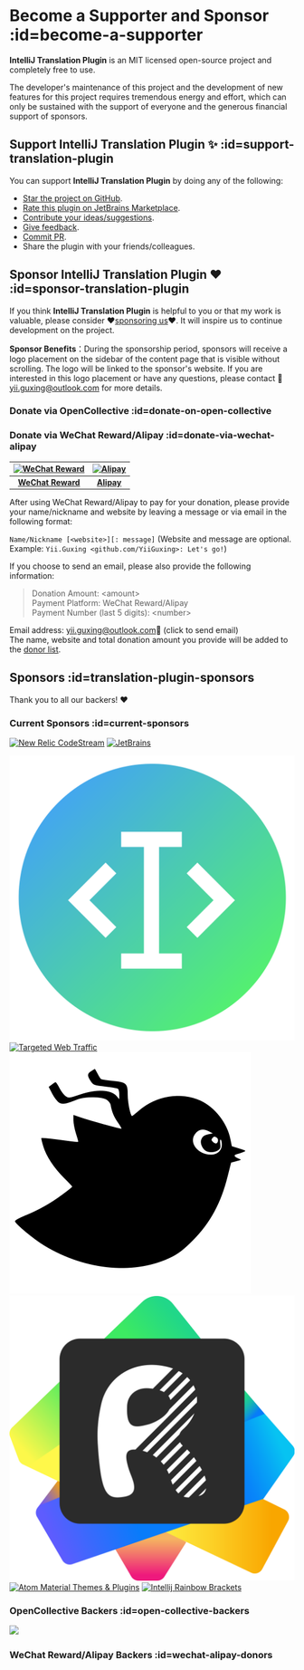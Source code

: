 # Become a Supporter and Sponsor :id=become-a-supporter

**IntelliJ Translation Plugin** is an MIT licensed open-source project and completely free to use.

The developer's maintenance of this project and the development of new features for this project requires tremendous
energy and effort, which can only be sustained with the support of everyone and the generous financial support of
sponsors.

## Support IntelliJ Translation Plugin ✨ :id=support-translation-plugin

You can support **IntelliJ Translation Plugin** by doing any of the following:

- [Star the project on GitHub](https://github.com/YiiGuxing/TranslationPlugin).
- [Rate this plugin on JetBrains Marketplace](https://plugins.jetbrains.com/plugin/8579-translation/reviews).
- [Contribute your ideas/suggestions](https://github.com/YiiGuxing/TranslationPlugin/discussions/categories/ideas).
- [Give feedback](https://github.com/YiiGuxing/TranslationPlugin/issues/new/choose).
- [Commit PR](https://github.com/YiiGuxing/TranslationPlugin).
- Share the plugin with your friends/colleagues.

## Sponsor IntelliJ Translation Plugin ❤️ :id=sponsor-translation-plugin

If you think **IntelliJ Translation Plugin** is helpful to you or that my work is valuable, please consider
❤️[sponsoring us](#sponsor-translation-plugin)❤️. It will inspire us to continue development on the project.


**Sponsor Benefits**：During the sponsorship period, sponsors will receive a logo placement on the sidebar of
the content page that is visible without scrolling.
The logo will be linked to the sponsor's website.
If you are interested in this logo placement or have any questions,
please contact 📨[yii.guxing@outlook.com](mailto:yii.guxing@outlook.com?subject=Sponsorship%20Consulting)
for more details.

### Donate via OpenCollective :id=donate-on-open-collective

<a class="open-collective-donate-button" rel="noopener noreferrer" href="https://opencollective.com/translation-plugin/donate" target="_blank">
<div class="button--bg"></div>
</a>

### Donate via WeChat Reward/Alipay :id=donate-via-wechat-alipay

<div class="donate-qr-code">

| [![WeChat Reward](/img/donating_wechat_pay.svg)][wechat-pay] | [![Alipay](/img/donating_alipay.svg)][alipay] |
|:------------------------------------------------------------:|:---------------------------------------------:|
|               [**WeChat Reward**][wechat-pay]                |             [**Alipay**][alipay]              |

</div>

After using WeChat Reward/Alipay to pay for your donation, please provide your name/nickname and website by leaving a
message or via email in the following format:

`Name/Nickname [<website>][: message]` (Website and message are optional. Example: `Yii.Guxing <github.com/YiiGuxing>:
Let's go!`)

If you choose to send an email, please also provide the following information:
> Donation Amount: \<amount>  
> Payment Platform: WeChat Reward/Alipay  
> Payment Number (last 5 digits): \<number>

Email address: [yii.guxing@outlook.com][mailto]📨 (click to send email)  
The name, website and total donation amount you provide will be added to the [donor list](#wechat-alipay-donors).

## Sponsors :id=translation-plugin-sponsors

Thank you to all our backers! ❤️

### Current Sponsors :id=current-sponsors

<div class="sponsors gold">

[![New Relic CodeStream](/img/sponsor_new_relic_code_stream.svg)](https://sponsorlink.codestream.com/?utm_source=jbmarket&utm_campaign=translation&utm_medium=banner 'New Relic CodeStream')
[![JetBrains](/img/jetbrains.svg)](https://www.jetbrains.com/?from=TranslationPlugin 'JetBrains')

</div>
<div class="sponsors">

[![Smart Input Pro](/img/sponsor/logo_smart_input_pro.svg ':class=active')](https://xiaolvpuzi.cn/docs/smart-input-pro-doc.html?from=TranslationPlugin#/ 'Smart Input Pro')
[![Targeted Web Traffic](/img/sponsor_targeted_web_traffic.png)](https://www.targetedwebtraffic.com/?from=TranslationPlugin 'Targeted Web Traffic')
[![Mybatis Code Helper Pro](/img/sponsor/logo_mybatis_code_helper_pro.svg)](https://brucege.com/pay/view?code=fBp2YWB&utm_source=TranslationPlugin 'Mybatis Code Helper Pro')
[![Fast Request](/img/sponsor/logo_fast_request.svg)](https://api-buddy.com/en?utm_source=TranslationPlugin&utm_campaign=product 'Fast Request')
[![Atom Material Themes & Plugins](/img/sponsor_atom_material_themes.svg)](https://material-theme.com/?utm_source=opencollective&utm_medium=github&utm_campaign=translation-plugin 'Atom Material Themes & Plugins')
[![Intellij Rainbow Brackets](/img/sponsor_intellij_rainbow_brackets.svg)](https://github.com/izhangzhihao/intellij-rainbow-brackets 'Intellij Rainbow Brackets')

</div>

### OpenCollective Backers :id=open-collective-backers

[![](https://opencollective.com/translation-plugin/individuals.svg?width=900&button=false)](https://opencollective.com/translation-plugin/donate)

### WeChat Reward/Alipay Backers :id=wechat-alipay-donors

<div class="wechat-alipay-donors"><script src="js/patrons.js" async></script></div>


[wechat-pay]: https://pay.weixin.qq.com/index.php/public/wechatpay_en

[alipay]: https://global.alipay.com

[mailto]: mailto:yii.guxing@outlook.com?subject=Donate&body=Name%2FNickname%3Cwebsite%3E%3A%20%3Cmessage%3E%0D%0DDonation%20Amount%3A%20%3Camount%3E%0DPayment%20Platform%3A%20Alipay%2FWeChat%20Reward%0DPayment%20Number%20%28last%205%20digits%29%3A%20%3Cnumber%3E%0D%0D